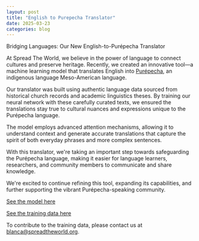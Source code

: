 ```yaml
---
layout: post
title: "English to Purepecha Translator"
date: 2025-03-23
categories: blog
---
```


Bridging Languages: Our New English-to-Purépecha Translator

At Spread The World, we believe in the power of language to connect cultures and preserve heritage. Recently, we created an innovative tool—a machine learning model that translates English into [Purépecha](/2025/03/23/purepecha.html), an indigenous language Meso-American language.

Our translator was built using authentic language data sourced from historical church records and academic linguistics theses. By training our neural network with these carefully curated texts, we ensured the translations stay true to cultural nuances and expressions unique to the Purépecha language.

The model employs advanced attention mechanisms, allowing it to understand context and generate accurate translations that capture the spirit of both everyday phrases and more complex sentences.

With this translator, we're taking an important step towards safeguarding the Purépecha language, making it easier for language learners, researchers, and community members to communicate and share knowledge.

We're excited to continue refining this tool, expanding its capabilities, and further supporting the vibrant Purépecha-speaking community.


[See the model here](https://github.com/RocketDan11/ml/tree/master/purepecha)

[See the training data here](https://github.com/RocketDan11/ml/tree/master/purepecha/assets)

To contribute to the training data, please contact us at [blanca@spreadtheworld.org](mailto:blanca@spreadtheworld.org).